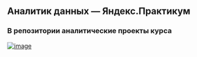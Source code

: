 ## Аналитик данных — Яндекс.Практикум

### В репозитории аналитические проекты курса 
[![image](https://user-images.githubusercontent.com/78862463/111881104-1ee54480-89c0-11eb-8e6a-c069dd98167e.png)](https://praktikum.yandex.ru/data-analyst/)
